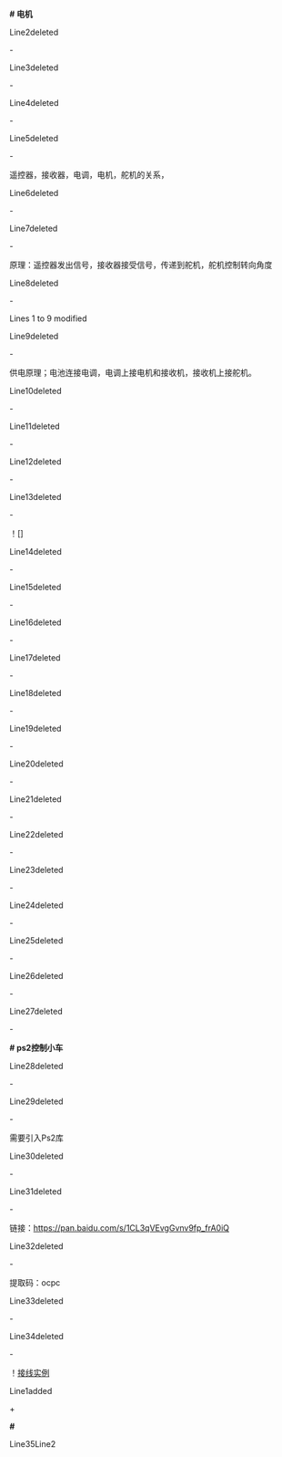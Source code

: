 # 

**# 电机**



Line2deleted

 \- 



Line3deleted

 \- 



Line4deleted

 \- 



Line5deleted

 \- 

遥控器，接收器，电调，电机，舵机的关系，



Line6deleted

 \- 



Line7deleted

 \- 

原理：遥控器发出信号，接收器接受信号，传递到舵机，舵机控制转向角度



Line8deleted

 \- 

Lines 1 to 9 modified



Line9deleted

 \- 

供电原理；电池连接电调，电调上接电机和接收机，接收机上接舵机。



Line10deleted

 \- 



Line11deleted

 \- 



Line12deleted

 \- 



Line13deleted

 \- 

！[]



Line14deleted

 \- 



Line15deleted

 \- 



Line16deleted

 \- 



Line17deleted

 \- 



Line18deleted

 \- 



Line19deleted

 \- 



Line20deleted

 \- 



Line21deleted

 \- 



Line22deleted

 \- 



Line23deleted

 \- 



Line24deleted

 \- 



Line25deleted

 \- 



Line26deleted

 \- 



Line27deleted

 \- 

**# ps2控制小车**



Line28deleted

 \- 



Line29deleted

 \- 

需要引入Ps2库



Line30deleted

 \- 



Line31deleted

 \- 

链接：https://pan.baidu.com/s/1CL3qVEvgGvnv9fp_frA0iQ



Line32deleted

 \- 

提取码：ocpc



Line33deleted

 \- 



Line34deleted

 \- 

！[接线实例]()



Line1added

 \+ 

**#** 

Line35Line2

   
